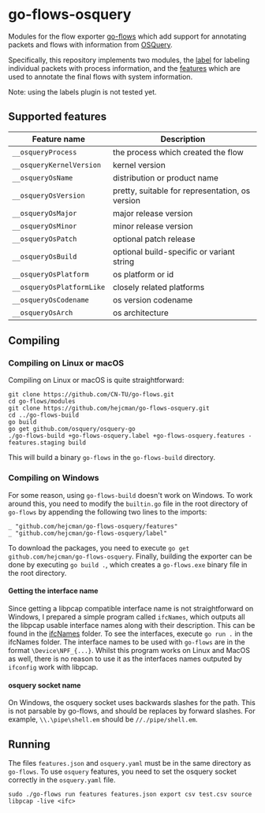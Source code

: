 # go-flows-osquery

Modules for the flow exporter [go-flows](https://github.com/CN-TU/go-flows) which add support
for annotating packets and flows with information from [OSQuery](https://www.osquery.io).

Specifically, this repository implements two modules, the [label](/label) for labeling individual
packets with process information, and the [features](/features) which are used to annotate the final flows
with system information.

Note: using the labels plugin is not tested yet.

## Supported features

| Feature name                | Description                                     |
|-----------------------------|-------------------------------------------------|
| ``__osqueryProcess``        | the process which created the flow              |
| ``__osqueryKernelVersion``  | kernel version                                  |
| ``__osqueryOsName``         | distribution or product name                    |
| ``__osqueryOsVersion``      | pretty, suitable for representation, os version |
| ``__osqueryOsMajor``        | major release version                           |
| ``__osqueryOsMinor``        | minor release version                           |
| ``__osqueryOsPatch``        | optional patch release                          |
| ``__osqueryOsBuild``        | optional build-specific or variant string       |
| ``__osqueryOsPlatform``     | os platform or id                               |
| ``__osqueryOsPlatformLike`` | closely related platforms                       |
| ``__osqueryOsCodename``     | os version codename                             |
| ``__osqueryOsArch``         | os architecture                                 |

## Compiling

### Compiling on Linux or macOS

Compiling on Linux or macOS is quite straightforward:

```shell
git clone https://github.com/CN-TU/go-flows.git
cd go-flows/modules
git clone https://github.com/hejcman/go-flows-osquery.git
cd ../go-flows-build
go build
go get github.com/osquery/osquery-go
./go-flows-build +go-flows-osquery.label +go-flows-osquery.features -features.staging build
```

This will build a binary `go-flows`  in the `go-flows-build` directory.

### Compiling on Windows

For some reason, using `go-flows-build` doesn't work on Windows. To work around this, you need to
modify the `builtin.go` file in the root directory of `go-flows` by appending the following two lines to the imports:

```
_ "github.com/hejcman/go-flows-osquery/features"
_ "github.com/hejcman/go-flows-osquery/label"
```

To download the packages, you need to execute `go get github.com/hejcman/go-flows-osquery`. Finally, building the
exporter can be done by executing `go build .`, which creates a `go-flows.exe` binary file in the root directory.

#### Getting the interface name

Since getting a libpcap compatible interface name is not straightforward on Windows, I prepared a simple program called
`ifcNames`, which outputs all the libpcap usable interface names along with their description. This can be found in the
[ifcNames](/docs/ifcNames) folder. To see the interfaces, execute `go run .` in the ifcNames folder. The interface names
to be used with `go-flows` are in the format `\Device\NPF_{...}`. Whilst this program works on Linux and MacOS as well,
there is no reason to use it as the interfaces names outputed by `ifconfig` work with libpcap.

#### osquery socket name

On Windows, the osquery socket uses backwards slashes for the path. This is not parsable by go-flows, and should be
replaces by forward slashes. For example, `\\.\pipe\shell.em` should be `//./pipe/shell.em`.

## Running

The files `features.json` and `osquery.yaml` must be in the same directory as `go-flows`. To use `osquery` features, you
need to set the osquery socket correctly in the `osquery.yaml` file.

```shell
sudo ./go-flows run features features.json export csv test.csv source libpcap -live <ifc>
```
